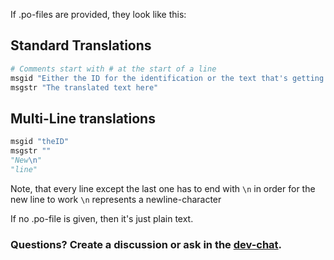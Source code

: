 If .po-files are provided, they look like this:

## Standard Translations
```py
# Comments start with # at the start of a line
msgid "Either the ID for the identification or the text that's getting translated."
msgstr "The translated text here"
```

## Multi-Line translations
```py
msgid "theID"
msgstr ""
"New\n"
"line"
```

Note, that every line except the last one has to end with `\n` in order for the new line to work
`\n` represents a newline-character

If no .po-file is given, then it's just plain text.

### Questions? Create a discussion or ask in the [dev-chat](https://discord.com/channels/1064594649668395128/1110943162458980354).
